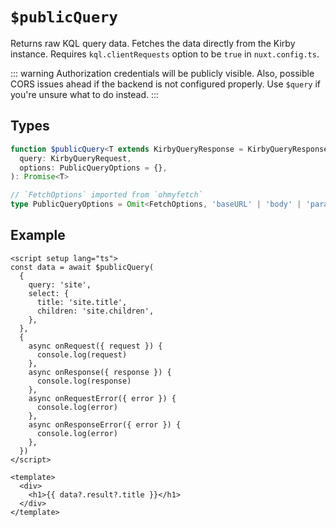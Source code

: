 # `$publicQuery`

Returns raw KQL query data. Fetches the data directly from the Kirby instance. Requires `kql.clientRequests` option to be `true` in `nuxt.config.ts`.

::: warning
Authorization credentials will be publicly visible. Also, possible CORS issues ahead if the backend is not configured properly. Use `$query` if you're unsure what to do instead.
:::

## Types

```ts
function $publicQuery<T extends KirbyQueryResponse = KirbyQueryResponse>(
  query: KirbyQueryRequest,
  options: PublicQueryOptions = {},
): Promise<T>

// `FetchOptions` imported from `ohmyfetch`
type PublicQueryOptions = Omit<FetchOptions, 'baseURL' | 'body' | 'params' | 'parseResponse' | 'responseType' | 'response'>
```

## Example

```vue
<script setup lang="ts">
const data = await $publicQuery(
  {
    query: 'site',
    select: {
      title: 'site.title',
      children: 'site.children',
    },
  },
  {
    async onRequest({ request }) {
      console.log(request)
    },
    async onResponse({ response }) {
      console.log(response)
    },
    async onRequestError({ error }) {
      console.log(error)
    },
    async onResponseError({ error }) {
      console.log(error)
    },
  })
</script>

<template>
  <div>
    <h1>{{ data?.result?.title }}</h1>
  </div>
</template>
```
